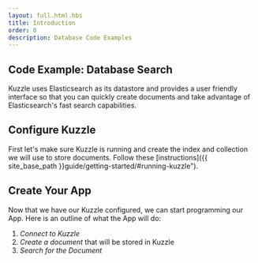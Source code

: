 ```yaml
---
layout: full.html.hbs
title: Introduction
order: 0
description: Database Code Examples
---
```


## Code Example: Database Search 

Kuzzle uses Elasticsearch as its datastore and provides a user friendly interface so that you can quickly create documents and take advantage of Elasticsearch's fast search capabilities.


## Configure Kuzzle

First let's make sure Kuzzle is running and create the index and collection we will use to store documents. Follow these [instructions]({{ site_base_path }}guide/getting-started/#running-kuzzle").


## Create Your App

Now that we have our Kuzzle configured, we can start programming our App. Here is an outline of what the App will do:

1. *Connect to Kuzzle*
2. *Create a document* that will be stored in Kuzzle
3. *Search for the Document*

